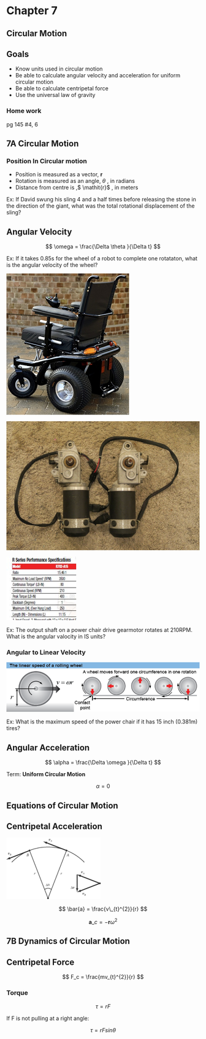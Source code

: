 # Chapter 7
## Circular Motion



## Goals

- Know units used in circular motion
- Be able to calculate angular velocity and acceleration for uniform circular motion
- Be able to calculate centripetal force
- Use the universal law of gravity



### Home work
pg 145 #4, 6



## **7A** Circular Motion



### Position In Circular motion

* Position is measured as a vector, $\mathbf{r}$
* Rotation is measured as an angle, $\theta$ , in radians
* Distance from centre is ,$ \mathit{r}$ , in meters



Ex: If David swung his sling 4 and a half times before releasing the stone in the direction of the giant, what was the total rotational displacement of the sling?



## Angular Velocity

$$ \omega = \frac{\Delta \theta }{\Delta t} $$



Ex: If it takes 0.85s for the wheel of a robot to complete one rotataton, what is the angular velocity of the wheel?



![](BM3-drive-small.jpg)




<!-- .slide: data-background="#ffffff" -->
![](s-l1600.jpg)



![](R702-A15.JPG)



Ex: The output shaft on a power chair drive gearmotor rotates at 210RPM. What is the angular valocity in IS units?



### Angular to Linear Velocity 

![](LinearSpeedWheel.png)



Ex: What is the maximum speed of the power chair if it has 15 inch (0.381m) tires?



## Angular Acceleration

$$ \alpha  = \frac{\Delta \omega }{\Delta t} $$



Term: **Uniform Circular Motion**

$$ \alpha = 0 $$



## Equations of Circular Motion


 
## Centripetal Acceleration

![](deltav.gif)



$$ \bar{a} = \frac{v\_{t}^{2}}{r} $$

$$ \mathbf{a}\_{c} = -\mathbf{r}\omega^{2} $$



## **7B** Dynamics of Circular Motion



## Centripetal Force

$$ F_c = \frac{mv_{t}^{2}}{r} $$



### Torque

$$ \tau = rF  $$

If F is not pulling at a right angle:

$$ \tau = rF sin\theta  $$


